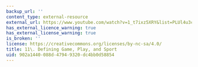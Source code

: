 ```yaml
---
backup_url: ''
content_type: external-resource
external_url: https://www.youtube.com/watch?v=1_t7ixz5XRY&list=PLUl4u3cNGP63YWzCDORR965yCmHiCKF9Z&index=13
has_external_licence_warning: true
has_external_license_warning: true
is_broken: ''
license: https://creativecommons.org/licenses/by-nc-sa/4.0/
title: 11\. Defining Game, Play, and Sport
uid: 902a1440-088d-4794-9320-dc4bb0d58854
---
```


